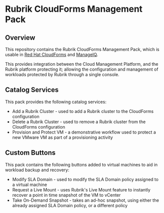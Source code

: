 # Rubrik CloudForms Management Pack

## Overview

This repository contains the Rubrik CloudForms Management Pack, which is usable in [Red Hat CloudForms](https://www.redhat.com/en/technologies/management/cloudforms) and [ManageIQ](https://manageiq.org).

This provides integration between the Cloud Management Platform, and the Rubrik platform protecting it; allowing the configuration and management of workloads protected by Rubrik through a single console.

## Catalog Services

This pack provides the following catalog services:

* Add a Rubrik Cluster - used to add a Rubrik cluster to the CloudForms configuration
* Delete a Rubrik Cluster - used to remove a Rubrik cluster from the CloudForms configuration
* Provision and Protect VM - a demonstrative workflow used to protect a new VMware VM as part of a provisioning activity

## Custom Buttons

This pack contains the following buttons added to virtual machines to aid in workload backup and recovery:

* Modify SLA Domain - used to modify the SLA Domain policy assigned to a virtual machine
* Request a Live Mount - uses Rubrik's Live Mount feature to instantly recover a point in time snapshot of the VM to vCenter
* Take On-Demand Snapshot - takes an ad-hoc snapshot, using either the already assigned SLA Domain policy, or a different policy

